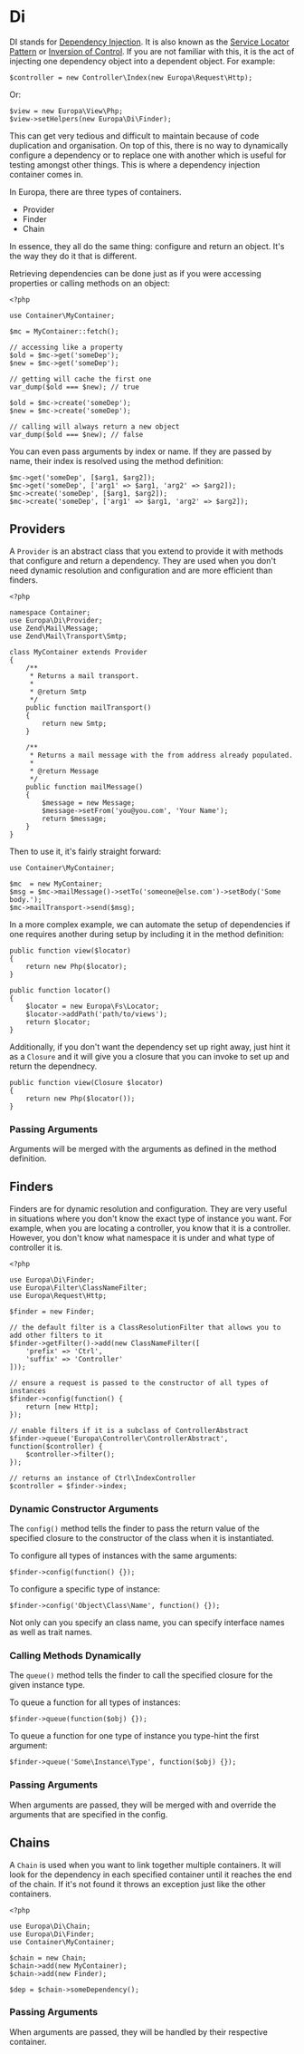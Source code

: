 Di
==

DI stands for [Dependency Injection](http://en.wikipedia.org/wiki/Dependency_injection). It is also known as the [Service Locator Pattern](http://en.wikipedia.org/wiki/Service_locator_pattern) or [Inversion of Control](http://en.wikipedia.org/wiki/Inversion_of_control). If you are not familiar with this, it is the act of injecting one dependency object into a dependent object. For example:

    $controller = new Controller\Index(new Europa\Request\Http);

Or:

    $view = new Europa\View\Php;
    $view->setHelpers(new Europa\Di\Finder);

This can get very tedious and difficult to maintain because of code duplication and organisation. On top of this, there is no way to dynamically configure a dependency or to replace one with another which is useful for testing amongst other things. This is where a dependency injection container comes in.

In Europa, there are three types of containers.

- Provider
- Finder
- Chain

In essence, they all do the same thing: configure and return an object. It's the way they do it that is different.

Retrieving dependencies can be done just as if you were accessing properties or calling methods on an object:

    <?php
    
    use Container\MyContainer;
    
    $mc = MyContainer::fetch();
    
    // accessing like a property
    $old = $mc->get('someDep');
    $new = $mc->get('someDep');
    
    // getting will cache the first one
    var_dump($old === $new); // true
    
    $old = $mc->create('someDep');
    $new = $mc->create('someDep');
    
    // calling will always return a new object
    var_dump($old === $new); // false

You can even pass arguments by index or name. If they are passed by name, their index is resolved using the method definition:

    $mc->get('someDep', [$arg1, $arg2]);
    $mc->get('someDep', ['arg1' => $arg1, 'arg2' => $arg2]);
    $mc->create('someDep', [$arg1, $arg2]);
    $mc->create('someDep', ['arg1' => $arg1, 'arg2' => $arg2]);

Providers
---------

A `Provider` is an abstract class that you extend to provide it with methods that configure and return a dependency. They are used when you don't need dynamic resolution and configuration and are more efficient than finders.

    <?php
    
    namespace Container;
    use Europa\Di\Provider;
    use Zend\Mail\Message;
    use Zend\Mail\Transport\Smtp;
    
    class MyContainer extends Provider
    {
        /**
         * Returns a mail transport.
         * 
         * @return Smtp
         */
        public function mailTransport()
        {
            return new Smtp;
        }
        
        /**
         * Returns a mail message with the from address already populated.
         * 
         * @return Message
         */
        public function mailMessage()
        {
            $message = new Message;
            $message->setFrom('you@you.com', 'Your Name');
            return $message;
        }
    }

Then to use it, it's fairly straight forward:

    use Container\MyContainer;
    
    $mc  = new MyContainer;
    $msg = $mc->mailMessage()->setTo('someone@else.com')->setBody('Some body.');
    $mc->mailTransport->send($msg);

In a more complex example, we can automate the setup of dependencies if one requires another during setup by including it in the method definition:

    public function view($locator)
    {
        return new Php($locator);
    }
    
    public function locator()
    {
        $locator = new Europa\Fs\Locator;
        $locator->addPath('path/to/views');
        return $locator;
    }

Additionally, if you don't want the dependency set up right away, just hint it as a `Closure` and it will give you a closure that you can invoke to set up and return the dependnecy.

    public function view(Closure $locator)
    {
        return new Php($locator());
    }

### Passing Arguments

Arguments will be merged with the arguments as defined in the method definition.

Finders
-------

Finders are for dynamic resolution and configuration. They are very useful in situations where you don't know the exact type of instance you want. For example, when you are locating a controller, you know that it is a controller. However, you don't know what namespace it is under and what type of controller it is.

    <?php

    use Europa\Di\Finder;
    use Europa\Filter\ClassNameFilter;
    use Europa\Request\Http;
    
    $finder = new Finder;
    
    // the default filter is a ClassResolutionFilter that allows you to add other filters to it
    $finder->getFilter()->add(new ClassNameFilter([
        'prefix' => 'Ctrl',
        'suffix' => 'Controller'
    ]));
    
    // ensure a request is passed to the constructor of all types of instances
    $finder->config(function() {
        return [new Http];
    });
    
    // enable filters if it is a subclass of ControllerAbstract
    $finder->queue('Europa\Controller\ControllerAbstract', function($controller) {
        $controller->filter();
    });
    
    // returns an instance of Ctrl\IndexController
    $controller = $finder->index;

### Dynamic Constructor Arguments

The `config()` method tells the finder to pass the return value of the specified closure to the constructor of the class when it is instantiated.

To configure all types of instances with the same arguments:

    $finder->config(function() {});

To configure a specific type of instance:

    $finder->config('Object\Class\Name', function() {});

Not only can you specify an class name, you can specify interface names as well as trait names.

### Calling Methods Dynamically

The `queue()` method tells the finder to call the specified closure for the given instance type.

To queue a function for all types of instances:

    $finder->queue(function($obj) {});

To queue a function for one type of instance you type-hint the first argument:

    $finder->queue('Some\Instance\Type', function($obj) {});

### Passing Arguments

When arguments are passed, they will be merged with and override the arguments that are specified in the config.

Chains
------

A `Chain` is used when you want to link together multiple containers. It will look for the dependency in each specified container until it reaches the end of the chain. If it's not found it throws an exception just like the other containers.

    <?php
    
    use Europa\Di\Chain;
    use Europa\Di\Finder;
    use Container\MyContainer;
    
    $chain = new Chain;
    $chain->add(new MyContainer);
    $chain->add(new Finder);
    
    $dep = $chain->someDependency();

### Passing Arguments

When arguments are passed, they will be handled by their respective container.